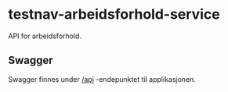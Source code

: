 # testnav-arbeidsforhold-service
API for arbeidsforhold.

## Swagger
Swagger finnes under [/api](https://testnav-arbeidsforhold-service.dev.intern.nav.no/api) -endepunktet til applikasjonen.
